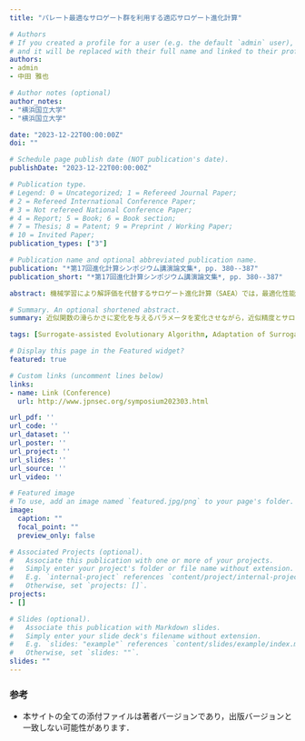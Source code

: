 ```yaml
---
title: "パレート最適なサロゲート群を利用する適応サロゲート進化計算"

# Authors
# If you created a profile for a user (e.g. the default `admin` user), write the username (folder name) here 
# and it will be replaced with their full name and linked to their profile.
authors:
- admin
- 中田 雅也

# Author notes (optional)
author_notes:
- "横浜国立大学"
- "横浜国立大学"

date: "2023-12-22T00:00:00Z"
doi: ""

# Schedule page publish date (NOT publication's date).
publishDate: "2023-12-22T00:00:00Z"

# Publication type.
# Legend: 0 = Uncategorized; 1 = Refereed Journal Paper;
# 2 = Refereed International Conference Paper;
# 3 = Not refereed National Conference Paper;
# 4 = Report; 5 = Book; 6 = Book section;
# 7 = Thesis; 8 = Patent; 9 = Preprint / Working Paper;
# 10 = Invited Paper;
publication_types: ["3"]

# Publication name and optional abbreviated publication name.
publication: "*第17回進化計算シンポジウム講演論文集*, pp. 380--387"
publication_short: "*第17回進化計算シンポジウム講演論文集*, pp. 380--387"

abstract: 機械学習により解評価を代替するサロゲート進化計算（SAEA）では，最適化性能はサロゲートの性能に依存するため，これを適切に選択することが重要である．近年では，一回の最適化プロセス中にオンラインにサロゲートを選択する適応SAEAが盛んに研究されている。既存の適応SAEAでは，目的関数値に対する推定誤差などの近似精度指標でサロゲートを選択することがほとんどである。しかしながら，目的関数を忠実に再現することのみが重視された結果，多数の局所解を持つサロゲートが構築され，探索を不要に困難にしている可能性がある．そこで本研究では，近似関数の滑らかさに変化を与えるパラメータを変化させながら，近似精度とサロゲートの複雑性の両方を考慮したサロゲートの選択法を提案する．具体的には，提案法では，近似精度とサロゲートの複雑性を2目的最適化問題とみなし，多目的進化計算でパレート最適なサロゲート群を得る．次に，近似精度の高いサロゲートと，滑らかに近似して問題を易化したサロゲートの両方を活用して，解評価する解を選別する．実験では，CEC2013ベンチマークセットで提案手法が最先端のSAEAよりも優れた性能を導出することを示す．

# Summary. An optional shortened abstract.
summary: 近似関数の滑らかさに変化を与えるパラメータを変化させながら，近似精度とサロゲートの複雑性の両方を考慮したサロゲートの選択法を提案する．

tags: [Surrogate-assisted Evolutionary Algorithm, Adaptation of Surrogate, Radial Basis Function Network, Pareto-optimal Surrogates Set, NSGA-II, Differential Evolution]

# Display this page in the Featured widget?
featured: true

# Custom links (uncomment lines below)
links:
- name: Link (Conference)
  url: http://www.jpnsec.org/symposium202303.html

url_pdf: ''
url_code: ''
url_dataset: ''
url_poster: ''
url_project: ''
url_slides: ''
url_source: ''
url_video: ''

# Featured image
# To use, add an image named `featured.jpg/png` to your page's folder. 
image:
  caption: ""
  focal_point: ""
  preview_only: false

# Associated Projects (optional).
#   Associate this publication with one or more of your projects.
#   Simply enter your project's folder or file name without extension.
#   E.g. `internal-project` references `content/project/internal-project/index.md`.
#   Otherwise, set `projects: []`.
projects:
- []

# Slides (optional).
#   Associate this publication with Markdown slides.
#   Simply enter your slide deck's filename without extension.
#   E.g. `slides: "example"` references `content/slides/example/index.md`.
#   Otherwise, set `slides: ""`.
slides: ""
---
```



### 参考

- 本サイトの全ての添付ファイルは著者バージョンであり，出版バージョンと一致しない可能性があります．
